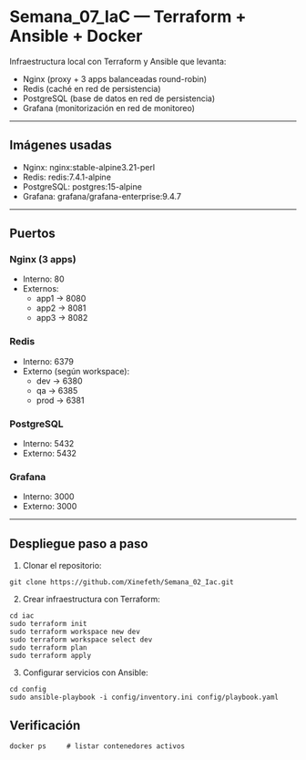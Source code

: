# Semana_07_IaC — Terraform + Ansible + Docker

Infraestructura local con Terraform y Ansible que levanta:

- Nginx (proxy + 3 apps balanceadas round-robin)  
- Redis (caché en red de persistencia)  
- PostgreSQL (base de datos en red de persistencia)  
- Grafana (monitorización en red de monitoreo)


---

## Imágenes usadas
- Nginx: nginx:stable-alpine3.21-perl  
- Redis: redis:7.4.1-alpine  
- PostgreSQL: postgres:15-alpine  
- Grafana: grafana/grafana-enterprise:9.4.7

---

## Puertos
### Nginx (3 apps)
- Interno: 80  
- Externos:  
  - app1 → 8080  
  - app2 → 8081  
  - app3 → 8082  

### Redis
- Interno: 6379  
- Externo (según workspace):  
  - dev → 6380  
  - qa → 6385  
  - prod → 6381  

### PostgreSQL
- Interno: 5432  
- Externo: 5432  

### Grafana
- Interno: 3000  
- Externo: 3000  

---

## Despliegue paso a paso

1) Clonar el repositorio:
```
git clone https://github.com/Xinefeth/Semana_02_Iac.git
```

2) Crear infraestructura con Terraform:
```
cd iac
sudo terraform init
sudo terraform workspace new dev 
sudo terraform workspace select dev
sudo terraform plan
sudo terraform apply
```
3) Configurar servicios con Ansible:
```
cd config
sudo ansible-playbook -i config/inventory.ini config/playbook.yaml
```

## Verificación
```
docker ps     # listar contenedores activos
```
